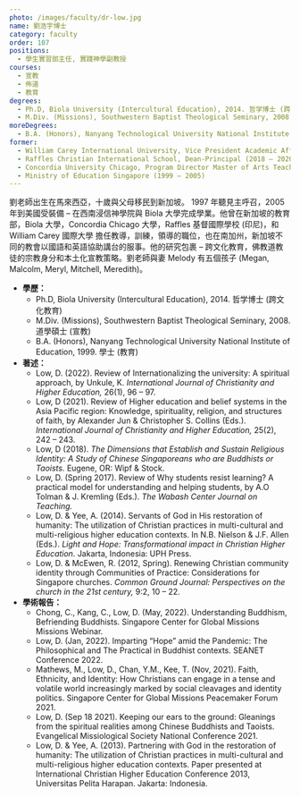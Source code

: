 ```yaml
---
photo: /images/faculty/dr-low.jpg
name: 劉浩宇博士
category: faculty
order: 107
positions:
  - 學生實習部主任, 實踐神學副教授
courses:
  - 宣教
  - 佈道
  - 教育
degrees:
  - Ph.D, Biola University (Intercultural Education), 2014. 哲学博士 (跨文化教育)
  - M.Div. (Missions), Southwestern Baptist Theological Seminary, 2008. 道學碩士 (宣教)
moreDegrees:
  - B.A. (Honors), Nanyang Technological University National Institute of Education, 1999. 學士 (教育)
former:
  - William Carey International University, Vice President Academic Affairs (2020 – 2022)
  - Raffles Christian International School, Dean-Principal (2018 – 2020)
  - Concordia University Chicago, Program Director Master of Arts Teaching (2015 – 2018)
  - Ministry of Education Singapore (1999 – 2005)
---
```


劉老師出生在馬來西亞，十歲與父母移民到新加坡。 1997 年聽見主呼召，2005 年到美國受裝備 – 在西南浸信神學院與 Biola 大學完成學業。他曾在新加坡的教育部，Biola 大學，Concordia Chicago 大學，Raffles 基督國際學校 (印尼)，和 William Carey 國際大學 擔任教導，訓練，領導的職位，也在南加州，新加坡不同的教會以國語和英語協助講台的服事。他的研究包裹 – 跨文化教育，佛教道教徒的宗教身分和本土化宣教策略。劉老師與妻 Melody 有五個孩子 (Megan, Malcolm, Meryl, Mitchell, Meredith)。

- **學歷：**
  - Ph.D, Biola University (Intercultural Education), 2014. 哲学博士 (跨文化教育)
  - M.Div. (Missions), Southwestern Baptist Theological Seminary, 2008. 道學碩士 (宣教)
  - B.A. (Honors), Nanyang Technological University National Institute of Education, 1999. 學士 (教育)
- **著述：**
  - Low, D. (2022). Review of Internationalizing the university: A spiritual approach, by Unkule, K. _International Journal of Christianity and Higher Education,_ 26(1), 96 – 97.
  - Low, D (2021). Review of Higher education and belief systems in the Asia Pacific region: Knowledge, spirituality, religion, and structures of faith, by Alexander Jun & Christopher S. Collins (Eds.). _International Journal of Christianity and Higher Education,_ 25(2), 242 – 243.
  - Low, D (2018). _The Dimensions that Establish and Sustain Religious Identity: A Study of Chinese Singaporeans who are Buddhists or Taoists._ Eugene, OR: Wipf & Stock.
  - Low, D. (Spring 2017). Review of Why students resist learning? A practical model for understanding and helping students, by A.O Tolman & J. Kremling (Eds.). _The Wabash Center Journal on Teaching._
  - Low, D. & Yee, A. (2014). Servants of God in His restoration of humanity: The utilization of Christian practices in multi-cultural and multi-religious higher education contexts. In N.B. Nielson & J.F. Allen (Eds.). _Light and Hope: Transformational impact in Christian Higher Education._ Jakarta, Indonesia: UPH Press.
  - Low, D. & McEwen, R. (2012, Spring). Renewing Christian community identity through Communities of Practice: Considerations for Singapore churches. _Common Ground Journal: Perspectives on the church in the 21st century,_ 9:2, 10 – 22.
- **學術報告：**
  - Chong, C., Kang, C., Low, D. (May, 2022). Understanding Buddhism, Befriending Buddhists. Singapore Center for Global Missions Missions Webinar.
  - Low, D. (Jan, 2022). Imparting “Hope” amid the Pandemic: The Philosophical and The Practical in Buddhist contexts. SEANET Conference 2022.
  - Mathews, M., Low, D., Chan, Y.M., Kee, T. (Nov, 2021). Faith, Ethnicity, and Identity: How Christians can engage in a tense and volatile world increasingly marked by social cleavages and identity politics. Singapore Center for Global Missions Peacemaker Forum 2021.
  - Low, D. (Sep 18 2021). Keeping our ears to the ground: Gleanings from the spiritual realities among Chinese Buddhists and Taoists. Evangelical Missiological Society National Conference 2021.
  - Low, D. & Yee, A. (2013). Partnering with God in the restoration of humanity: The utilization of Christian practices in multi-cultural and multi-religious higher education contexts. Paper presented at International Christian Higher Education Conference 2013, Universitas Pelita Harapan. Jakarta: Indonesia.

